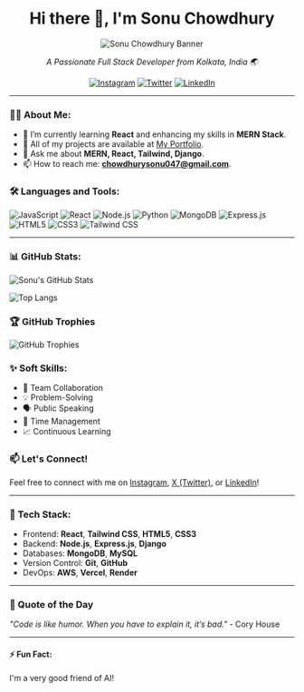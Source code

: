 <h1 align="center">Hi there 👋, I'm Sonu Chowdhury</h1>

<p align="center">
  <img src="https://github.com/your-username/your-repo/assets/your-image.png" alt="Sonu Chowdhury Banner" />
</p>

<p align="center">
  <em>A Passionate Full Stack Developer from Kolkata, India 🌏</em>
</p>

<p align="center">
  <a href="https://www.instagram.com/sonuu.chowdhury?igsh=c2RnZWZhdHE1ZXR0"><img src="https://img.shields.io/badge/-Instagram-E4405F?logo=instagram&logoColor=white&style=for-the-badge" alt="Instagram"></a>
  <a href="https://x.com/SonuuChowdhury?t=UY5NknENb2Zz2W8qwGgF5A&s=09"><img src="https://img.shields.io/badge/-X-1DA1F2?logo=Twitter&logoColor=white&style=for-the-badge" alt="Twitter"></a>
  <a href="https://www.linkedin.com/in/sonu-chowdhury-5378612b2?utm_source=share&utm_campaign=share_via&utm_content=profile&utm_medium=android_app"><img src="https://img.shields.io/badge/-LinkedIn-0077B5?logo=linkedin&logoColor=white&style=for-the-badge" alt="LinkedIn"></a>
</p>

---

### 👨‍💻 About Me:
- 🌱 I’m currently learning **React** and enhancing my skills in **MERN Stack**.
- 🚀 All of my projects are available at [My Portfolio](https://portfolio-sonuuchowdhury.vercel.app/).
- 💬 Ask me about **MERN, React, Tailwind, Django**.
- 📫 How to reach me: **chowdhurysonu047@gmail.com**.

### 🛠️ Languages and Tools:
<p>
  <img src="https://img.shields.io/badge/-JavaScript-F7DF1E?logo=javascript&logoColor=black&style=for-the-badge" alt="JavaScript" />
  <img src="https://img.shields.io/badge/-React-61DAFB?logo=react&logoColor=white&style=for-the-badge" alt="React" />
  <img src="https://img.shields.io/badge/-Node.js-339933?logo=node.js&logoColor=white&style=for-the-badge" alt="Node.js" />
  <img src="https://img.shields.io/badge/-Python-3776AB?logo=python&logoColor=white&style=for-the-badge" alt="Python" />
  <img src="https://img.shields.io/badge/-MongoDB-47A248?logo=mongodb&logoColor=white&style=for-the-badge" alt="MongoDB" />
  <img src="https://img.shields.io/badge/-Express.js-000000?logo=express&logoColor=white&style=for-the-badge" alt="Express.js" />
  <img src="https://img.shields.io/badge/-HTML5-E34F26?logo=html5&logoColor=white&style=for-the-badge" alt="HTML5" />
  <img src="https://img.shields.io/badge/-CSS3-1572B6?logo=css3&logoColor=white&style=for-the-badge" alt="CSS3" />
  <img src="https://img.shields.io/badge/-Tailwind%20CSS-38B2AC?logo=tailwind-css&logoColor=white&style=for-the-badge" alt="Tailwind CSS" />
</p>

---

### 📊 GitHub Stats:
![Sonu's GitHub Stats](https://github-readme-stats.vercel.app/api?username=SonuuChowdhury&show_icons=true&theme=radical)

![Top Langs](https://github-readme-stats.vercel.app/api/top-langs/?username=SonuuChowdhury&layout=compact&theme=radical)

### 🏆 GitHub Trophies
![GitHub Trophies](https://github-profile-trophy.vercel.app/?username=SonuuChowdhury&theme=radical&no-frame=true)

### ✨ Soft Skills:
- 🤝 Team Collaboration
- 💡 Problem-Solving
- 🗣 Public Speaking
- 📅 Time Management
- 📈 Continuous Learning

### 📫 Let's Connect!
Feel free to connect with me on [Instagram](https://www.instagram.com/sonuu.chowdhury?igsh=c2RnZWZhdHE1ZXR0), [X (Twitter)](https://x.com/SonuuChowdhury?t=UY5NknENb2Zz2W8qwGgF5A&s=09), or [LinkedIn](https://www.linkedin.com/in/sonu-chowdhury-5378612b2?utm_source=share&utm_campaign=share_via&utm_content=profile&utm_medium=android_app)!

---

### 🚀 Tech Stack:
- Frontend: **React**, **Tailwind CSS**, **HTML5**, **CSS3**
- Backend: **Node.js**, **Express.js**, **Django**
- Databases: **MongoDB**, **MySQL**
- Version Control: **Git**, **GitHub**
- DevOps: **AWS**, **Vercel**, **Render**

---

### 🌟 Quote of the Day
_"Code is like humor. When you have to explain it, it’s bad."_ - Cory House

---

#### ⚡ Fun Fact:
I'm a very good friend of AI!

